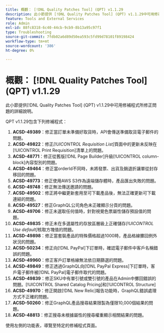```yaml
---
title: 概觀： [!DNL Quality Patches Tool] (QPT) v1.1.29
description: 此小節提供 [!DNL Quality Patches Tool] (QPT) v1.1.29中可用修補程式所修正問題的詳細說明。
feature: Tools and External Services
role: Admin
exl-id: 88fc8318-6c40-44cb-9cb9-8b13a95c97f1
type: Troubleshooting
source-git-commit: 7fdb02a6d89d50ea593c5fd99d78101f89198424
workflow-type: tm+mt
source-wordcount: '386'
ht-degree: 0%

---
```


# 概觀： [!DNL Quality Patches Tool] (QPT) v1.1.29

此小節提供[!DNL Quality Patches Tool] (QPT) v1.1.29中可用修補程式所修正問題的詳細說明。

QPT v1.1.29包含下列修補程式：

1. **ACSD-49389**：修正當訂單未準備好取貨時，API會傳送準備取貨電子郵件的問題。
1. **ACSD-49822**：修正&#x200B;*[!UICONTROL Requisition List]*&#x200B;頁面中的更新未反映在[!UICONTROL Print Requisition]清單上的問題。
1. **ACSD-48771**：修正從舊版[!DNL Page Builder]升級[!UICONTROL column-block]內容型別的問題。
1. **ACSD-49464**：修正當orderId不同時，未將發票、出貨及銷退折讓單從封存移回的問題。
1. **ACSD-49773**：修正使用AWS S3作為遠端儲存體時，產品匯出失敗的問題。
1. **ACSD-49748**：修正無法傳送邀請的問題。
1. **ACSD-49502**：修正將中繼更新套用至可下載產品後，無法正確更新可下載連結的問題。
1. **ACSD-49527**：修正GraphQL公司角色未正確顯示分頁的問題。
1. **ACSD-49706**：修正未選取任何值時，針對視覺色票屬性儲存預設值的問題。
1. **ACSD-49835**：修正未在多選屬性的存放區層級上正確儲存&#x200B;*[!UICONTROL Use default]*&#x200B;核取方塊值的問題。
1. **ACSD-49898**：修正當套裝產品的特殊價格超過1000時，產品格線擲回例外狀況的問題。
1. **ACSD-50234**：修正向[!DNL PayPal]下訂單時，確認電子郵件中客戶名稱錯誤的問題。
1. **ACSD-49960**：修正客戶訂單格線無法依日期篩選的問題。
1. **ACSD-49849**：修正透過GraphQL向[!DNL PayPal Express]下訂單時，客戶電子郵件被[!DNL PayPal]電子郵件取代的問題。
1. **ACSD-49839**：修正SKU中有單引號或雙引號的產品在Admin中擲回錯誤的問題。[!UICONTROL Shared Catalog Pricing]和[!UICONTROL Structure]
1. **ACSD-49970**：修正開啟[!DNL New Relic]報告功能時，GraphQL錯誤處理方式不正確的問題。
1. **ACSD-50260**：修正GraphQL產品搜尋結果限製為僅限10,000個結果的問題。
1. **ACSD-48813**：修正搜尋未根據屬性的搜尋權重顯示相關結果的問題。

使用左側的功能表，導覽至特定的修補程式頁面。
